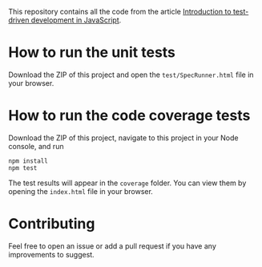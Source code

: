 This repository contains all the code from the article [Introduction to test-driven development in JavaScript](http://tutorials.pluralsight.com/front-end-javascript/introduction-to-test-driven-development-in-javascript).

# How to run the unit tests

Download the ZIP of this project and open the `test/SpecRunner.html` file in your browser.

# How to run the code coverage tests

Download the ZIP of this project, navigate to this project in your Node console, and run

    npm install
    npm test
    
The test results will appear in the `coverage` folder. You can view them by opening the `index.html` file in your browser.

# Contributing

Feel free to open an issue or add a pull request if you have any improvements to suggest.
